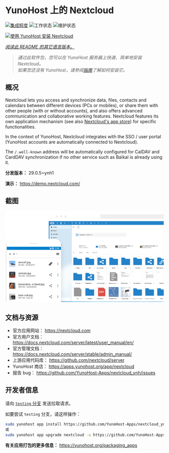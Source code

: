 <!--
注意：此 README 由 <https://github.com/YunoHost/apps/tree/master/tools/readme_generator> 自动生成
请勿手动编辑。
-->

# YunoHost 上的 Nextcloud

[![集成程度](https://dash.yunohost.org/integration/nextcloud.svg)](https://ci-apps.yunohost.org/ci/apps/nextcloud/) ![工作状态](https://ci-apps.yunohost.org/ci/badges/nextcloud.status.svg) ![维护状态](https://ci-apps.yunohost.org/ci/badges/nextcloud.maintain.svg)

[![使用 YunoHost 安装 Nextcloud](https://install-app.yunohost.org/install-with-yunohost.svg)](https://install-app.yunohost.org/?app=nextcloud)

*[阅读此 README 的其它语言版本。](./ALL_README.md)*

> *通过此软件包，您可以在 YunoHost 服务器上快速、简单地安装 Nextcloud。*  
> *如果您还没有 YunoHost，请参阅[指南](https://yunohost.org/install)了解如何安装它。*

## 概况

Nextcloud lets you access and synchronize data, files, contacts and calendars between different devices (PCs or mobiles), or share them with other people (with or without accounts), and also offers advanced communication and collaborative working features. Nextcloud features its own application mechanism (see also [Nextcloud's app store](https://apps.nextcloud.com/)) for specific functionalities. 

In the context of YunoHost, Nextcloud integrates with the SSO / user portal (YunoHost accounts are automatically connected to Nextcloud).

The `/.well-known` address will be automatically configured for CalDAV and CardDAV synchronization if no other service such as Baïkal is already using it.


**分发版本：** 29.0.5~ynh1

**演示：** <https://demo.nextcloud.com/>

## 截图

![Nextcloud 的截图](./doc/screenshots/screenshot.png)

## 文档与资源

- 官方应用网站： <https://nextcloud.com>
- 官方用户文档： <https://docs.nextcloud.com/server/latest/user_manual/en/>
- 官方管理文档： <https://docs.nextcloud.com/server/stable/admin_manual/>
- 上游应用代码库： <https://github.com/nextcloud/server>
- YunoHost 商店： <https://apps.yunohost.org/app/nextcloud>
- 报告 bug： <https://github.com/YunoHost-Apps/nextcloud_ynh/issues>

## 开发者信息

请向 [`testing` 分支](https://github.com/YunoHost-Apps/nextcloud_ynh/tree/testing) 发送拉取请求。

如要尝试 `testing` 分支，请这样操作：

```bash
sudo yunohost app install https://github.com/YunoHost-Apps/nextcloud_ynh/tree/testing --debug
或
sudo yunohost app upgrade nextcloud -u https://github.com/YunoHost-Apps/nextcloud_ynh/tree/testing --debug
```

**有关应用打包的更多信息：** <https://yunohost.org/packaging_apps>
